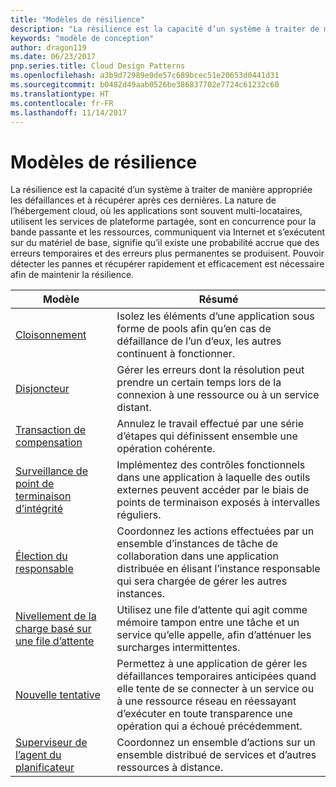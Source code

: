 ```yaml
---
title: "Modèles de résilience"
description: "La résilience est la capacité d’un système à traiter de manière appropriée les défaillances et à récupérer après ces dernières. La nature de l’hébergement cloud, où les applications sont souvent multi-locataires, utilisent les services de plateforme partagée, sont en concurrence pour la bande passante et les ressources, communiquent via Internet et s’exécutent sur du matériel de base, signifie qu’il existe une probabilité accrue que des erreurs temporaires et des erreurs plus permanentes se produisent. Pouvoir détecter les pannes et récupérer rapidement et efficacement est nécessaire afin de maintenir la résilience."
keywords: "modèle de conception"
author: dragon119
ms.date: 06/23/2017
pnp.series.title: Cloud Design Patterns
ms.openlocfilehash: a3b9d72989e0de57c689bcec51e20653d0441d31
ms.sourcegitcommit: b0482d49aab0526be386837702e7724c61232c60
ms.translationtype: HT
ms.contentlocale: fr-FR
ms.lasthandoff: 11/14/2017
---
```

# <a name="resiliency-patterns"></a>Modèles de résilience

La résilience est la capacité d’un système à traiter de manière appropriée les défaillances et à récupérer après ces dernières. La nature de l’hébergement cloud, où les applications sont souvent multi-locataires, utilisent les services de plateforme partagée, sont en concurrence pour la bande passante et les ressources, communiquent via Internet et s’exécutent sur du matériel de base, signifie qu’il existe une probabilité accrue que des erreurs temporaires et des erreurs plus permanentes se produisent. Pouvoir détecter les pannes et récupérer rapidement et efficacement est nécessaire afin de maintenir la résilience.

| Modèle | Résumé |
| ------- | ------- |
| [Cloisonnement](../bulkhead.md) | Isolez les éléments d’une application sous forme de pools afin qu’en cas de défaillance de l’un d’eux, les autres continuent à fonctionner. |
| [Disjoncteur](../circuit-breaker.md) | Gérer les erreurs dont la résolution peut prendre un certain temps lors de la connexion à une ressource ou à un service distant. |
| [Transaction de compensation](../compensating-transaction.md) | Annulez le travail effectué par une série d’étapes qui définissent ensemble une opération cohérente. |
| [Surveillance de point de terminaison d’intégrité](../health-endpoint-monitoring.md) | Implémentez des contrôles fonctionnels dans une application à laquelle des outils externes peuvent accéder par le biais de points de terminaison exposés à intervalles réguliers. |
| [Élection du responsable](../leader-election.md) | Coordonnez les actions effectuées par un ensemble d’instances de tâche de collaboration dans une application distribuée en élisant l’instance responsable qui sera chargée de gérer les autres instances. |
| [Nivellement de la charge basé sur une file d’attente](../queue-based-load-leveling.md) | Utilisez une file d’attente qui agit comme mémoire tampon entre une tâche et un service qu’elle appelle, afin d’atténuer les surcharges intermittentes. |
| [Nouvelle tentative](../retry.md) | Permettez à une application de gérer les défaillances temporaires anticipées quand elle tente de se connecter à un service ou à une ressource réseau en réessayant d’exécuter en toute transparence une opération qui a échoué précédemment. |
| [Superviseur de l’agent du planificateur](../scheduler-agent-supervisor.md) | Coordonnez un ensemble d’actions sur un ensemble distribué de services et d’autres ressources à distance. |